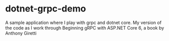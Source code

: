 # dotnet-grpc-demo

A sample application where I play with grpc and dotnet core. My version of the code as I work through Beginning gRPC with ASP.NET Core 6, a book by Anthony Giretti




